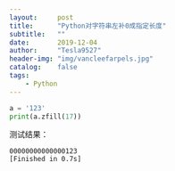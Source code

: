 ```yaml
---
layout:     post
title:      "Python对字符串左补0成指定长度"
subtitle:   ""
date:       2019-12-04
author:     "Tesla9527"
header-img: "img/vancleefarpels.jpg"
catalog:    false
tags:
    - Python
---
```



```python
a = '123'
print(a.zfill(17))
```

测试结果：
```
00000000000000123
[Finished in 0.7s]
```